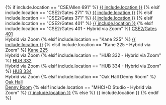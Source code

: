 {% if include.location == "CSE/Allen 691" %}
<a href="https://www.washington.edu/maps/#!/cse" target="_blank">{{ include.location }}</a>
{% elsif include.location == "CSE2/Gates 271" %}
<a href="https://www.washington.edu/maps/#!/cse2" target="_blank">{{ include.location }}</a>
{% elsif include.location == "CSE2/Gates 371" %}
<a href="https://www.washington.edu/maps/#!/cse2" target="_blank">{{ include.location }}</a>
{% elsif include.location == "CSE2/Gates 401" %}
<a href="https://www.washington.edu/maps/#!/cse2" target="_blank">{{ include.location }}</a>
{% elsif include.location == "CSE2/Gates 401 - Hybrid via Zoom" %}
<a href="https://www.washington.edu/maps/#!/cse2" target="_blank">CSE2/Gates 401</a>
<br>Hybrid via Zoom
{% elsif include.location == "Kane 225" %}
<a href="https://www.washington.edu/maps/#!/kne" target="_blank">{{ include.location }}</a>
{% elsif include.location == "Kane 225 - Hybrid via Zoom" %}
<a href="https://www.washington.edu/maps/#!/kne" target="_blank">Kane 225</a>
<br>Hybrid via Zoom
{% elsif include.location == "HUB 332 - Hybrid via Zoom" %}
<a href="https://www.washington.edu/maps/#!/hub" target="_blank">HUB 332</a>
<br>Hybrid via Zoom
{% elsif include.location == "HUB 334 - Hybrid via Zoom" %}
<a href="https://www.washington.edu/maps/#!/hub" target="_blank">HUB 334</a>
<br>Hybrid via Zoom
{% elsif include.location == "Oak Hall Denny Room" %}
<a href="https://www.washington.edu/maps/#!/oak" target="_blank">Oak Hall<br>Denny Room</a>
{% elsif include.location == "MHCI+D Studio - Hybrid via Zoom" %}
<a href="https://www.washington.edu/maps/#!/aho" target="_blank">{{ include.location }}</a>
{% else %}
{{ include.location }}
{% endif %}
